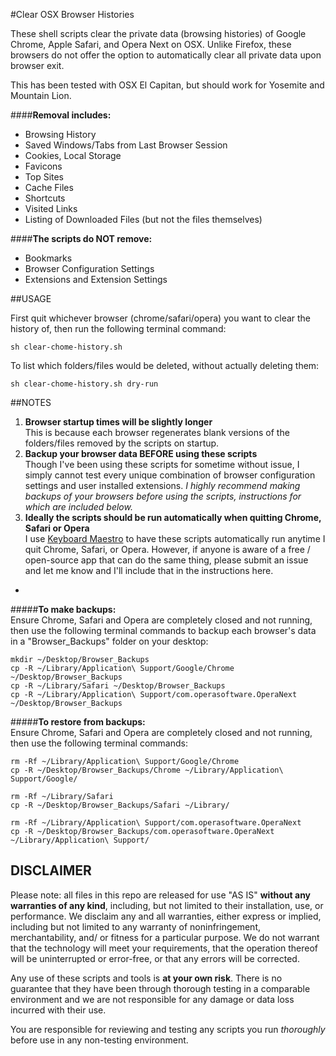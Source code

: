#Clear OSX Browser Histories

These shell scripts clear the private data (browsing histories) of Google Chrome, Apple Safari, and Opera Next on OSX. Unlike Firefox, these browsers do not offer the option to automatically clear all private data upon browser exit. 

This has been tested with OSX El Capitan, but should work for Yosemite and Mountain Lion.




####**Removal includes:**

* Browsing History
* Saved Windows/Tabs from Last Browser Session
* Cookies, Local Storage
* Favicons
* Top Sites
* Cache Files
* Shortcuts
* Visited Links
* Listing of Downloaded Files (but not the files themselves)

####**The scripts do NOT remove:**

* Bookmarks
* Browser Configuration Settings
* Extensions and Extension Settings


##USAGE

First quit whichever browser (chrome/safari/opera) you want to clear the history of, then run the following terminal command:

```
sh clear-chome-history.sh
```

To list which folders/files would be deleted, without actually deleting them:

```
sh clear-chome-history.sh dry-run
```


##NOTES


1. **Browser startup times will be slightly longer**  
This is because each browser regenerates blank versions of the folders/files removed by the scripts on startup.
2. **Backup your browser data BEFORE using these scripts**  
Though I've been using these scripts for sometime without issue, I simply cannot test every unique combination of browser configuration settings and user installed extensions. *I highly recommend making backups of your browsers before using the scripts, instructions for which are included below.*
3. **Ideally the scripts should be run automatically when quitting Chrome, Safari or Opera**  
I use [Keyboard Maestro](https://www.keyboardmaestro.com/main/) to have these scripts automatically run anytime I quit Chrome, Safari, or Opera. However, if anyone is aware of a free / open-source app that can do the same thing, please submit an issue and let me know and I'll include that in the instructions here.

-

#####**To make backups:**  
Ensure Chrome, Safari and Opera are completely closed and not running, then use the following terminal commands to backup each browser's data in a "Browser_Backups" folder on your desktop:

```
mkdir ~/Desktop/Browser_Backups  
cp -R ~/Library/Application\ Support/Google/Chrome ~/Desktop/Browser_Backups
cp -R ~/Library/Safari ~/Desktop/Browser_Backups
cp -R ~/Library/Application\ Support/com.operasoftware.OperaNext ~/Desktop/Browser_Backups
```
#####**To restore from backups:**  
Ensure Chrome, Safari and Opera are completely closed and not running, then use the following terminal commands:

```
rm -Rf ~/Library/Application\ Support/Google/Chrome
cp -R ~/Desktop/Browser_Backups/Chrome ~/Library/Application\ Support/Google/

rm -Rf ~/Library/Safari
cp -R ~/Desktop/Browser_Backups/Safari ~/Library/

rm -Rf ~/Library/Application\ Support/com.operasoftware.OperaNext
cp -R ~/Desktop/Browser_Backups/com.operasoftware.OperaNext ~/Library/Application\ Support/
```


DISCLAIMER
----------
Please note: all files in this repo are released for use "AS IS" **without any warranties of any kind**,
including, but not limited to their installation, use, or performance.  We disclaim any and all warranties, either 
express or implied, including but not limited to any warranty of noninfringement, merchantability, and/ or fitness 
for a particular purpose.  We do not warrant that the technology will meet your requirements, that the operation 
thereof will be uninterrupted or error-free, or that any errors will be corrected.

Any use of these scripts and tools is **at your own risk**.  There is no guarantee that they have been through 
thorough testing in a comparable environment and we are not responsible for any damage or data loss incurred with 
their use.

You are responsible for reviewing and testing any scripts you run *thoroughly* before use in any non-testing 
environment.